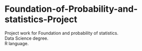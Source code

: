 # Foundation-of-Probability-and-statistics-Project
Project work for Foundation and probability of statistics. \
Data Science degree.\
R language.
